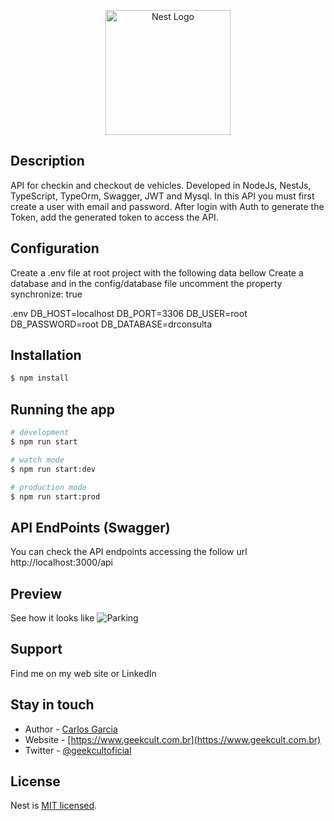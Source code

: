 <p align="center">
  <a href="http://nestjs.com/" target="blank"><img src="https://nestjs.com/img/logo-small.svg" width="200" alt="Nest Logo" /></a>
</p>

[circleci-image]: https://img.shields.io/circleci/build/github/nestjs/nest/master?token=abc123def456
[circleci-url]: https://circleci.com/gh/nestjs/nest

## Description

API for checkin and checkout de vehicles.
Developed in NodeJs, NestJs, TypeScript, TypeOrm, Swagger, JWT and Mysql.
In this API you must first create a user with email and password.
After login with Auth to generate the Token, add the generated token to access the API.

## Configuration
Create a .env file at root project with the following data bellow
Create a database and in the config/database file uncomment the property synchronize: true

.env
DB_HOST=localhost
DB_PORT=3306
DB_USER=root
DB_PASSWORD=root
DB_DATABASE=drconsulta

## Installation

```bash
$ npm install
```

## Running the app

```bash
# development
$ npm run start

# watch mode
$ npm run start:dev

# production mode
$ npm run start:prod
```
## API EndPoints (Swagger)

You can check the API endpoints accessing the follow url
http://localhost:3000/api

## Preview
See how it looks like
<img src="https://raw.githubusercontent.com/geekcult/nest-api/main/public/screen.png" alt="Parking" style="max-width: 100%;">

## Support

Find me on my web site or LinkedIn

## Stay in touch

- Author - [Carlos Garcia](https://www.linkedin.com/in/carloslopesgarcia/)
- Website - [https://www.geekcult.com.br](https://www.geekcult.com.br)
- Twitter - [@geekcultoficial](https://twitter.com/geekcultoficial)

## License

Nest is [MIT licensed](LICENSE).
